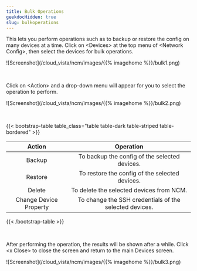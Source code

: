 ```yaml
---
title: Bulk Operations
geekdocHidden: true
slug: bulkoperations
---
```


This lets you perform operations such as to backup or restore the config on many devices at a time. Click on \<Devices> at the top menu of \<Network Config>, then select the devices for bulk operations.

![Screenshot](/cloud_vista/ncm/images/{{% imagehome %}}/bulk1.png)

&nbsp;

Click on \<Action> and a drop-down menu will appear for you to select the operation to perform.

![Screenshot](/cloud_vista/ncm/images/{{% imagehome %}}/bulk2.png)

&nbsp;

{{< bootstrap-table table_class="table table-dark table-striped table-bordered" >}}

| Action        | Operation     | 
| :----------: |:------------:| 
| Backup | To backup the config of the selected devices. |
| Restore | To restore the config of the selected devices. |
| Delete | To delete the selected devices from NCM. |
| Change Device Property | To change the SSH credentials of the selected devices. |

{{< /bootstrap-table >}}

&nbsp;

After performing the operation, the results will be shown after a while. Click \<x Close> to close the screen and return to the main Devices screen.

![Screenshot](/cloud_vista/ncm/images/{{% imagehome %}}/bulk3.png)
